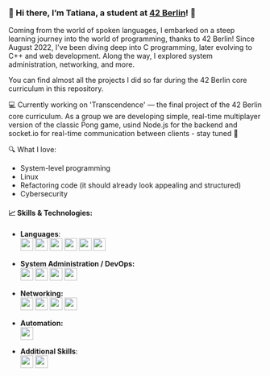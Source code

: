 ### 👋 Hi there, I’m Tatiana, a student at [42 Berlin](https://42berlin.de/)! 🚀

Coming from the world of spoken languages, I embarked on a steep learning journey into the world of programming, thanks to 42 Berlin! Since August 2022, I've been diving deep into C programming, later evolving to C++ and web development. Along the way, I explored system administration, networking, and more.

You can find almost all the projects I did so far during the 42 Berlin core curriculum in this repository.

💻  Currently working on 'Transcendence' — the final project of the 42 Berlin core curriculum. As a group we are developing simple, real-time multiplayer version of the classic Pong game, usind Node.js for the backend and socket.io for real-time communication between clients - stay tuned 🚀

🔍 What I love:

  - System-level programming
  - Linux
  - Refactoring code (it should already look appealing and structured)
  - Cybersecurity


#### 📈 Skills & Technologies:

- **Languages**:  
  <img src="https://img.shields.io/badge/C-A8B9CC?style=for-the-badge&logo=c&logoColor=white" height="25">
  <img src="https://img.shields.io/badge/C++-00599C?style=for-the-badge&logo=c%2B%2B&logoColor=white" height="25">
  <img src="https://img.shields.io/badge/HTML-E44D26?style=for-the-badge&logo=html5&logoColor=white" height="25">
  <img src="https://img.shields.io/badge/CSS-1572B6?style=for-the-badge&logo=css3&logoColor=white" height="25">
  <img src="https://img.shields.io/badge/PHP-777BB4?style=for-the-badge&logo=php&logoColor=white" height="25">
  <img src="https://img.shields.io/badge/JavaScript-F7DF1E?style=for-the-badge&logo=javascript&logoColor=black" height="25">

- **System Administration / DevOps:**  
  <img src="https://img.shields.io/badge/Linux/Unix-FCC624?style=for-the-badge&logo=linux&logoColor=black" height="25">
  <img src="https://img.shields.io/badge/Bash-4EAA25?style=for-the-badge&logo=gnu-bash&logoColor=white" height="25">
  <img src="https://img.shields.io/badge/VirtualBox-183A61?style=for-the-badge&logo=virtualbox&logoColor=white" height="25">
  <img src="https://img.shields.io/badge/Docker-2496ED?style=for-the-badge&logo=docker&logoColor=white" height="25">

- **Networking:**  
  <img src="https://img.shields.io/badge/HTTP-5E8B7E?style=for-the-badge&logo=http&logoColor=white" height="25">
  <img src="https://img.shields.io/badge/SSH-4EAA25?style=for-the-badge&logo=ssh&logoColor=white" height="25">
  <img src="https://img.shields.io/badge/TCP/IP-5C2D91?style=for-the-badge&logo=tcp&logoColor=white" height="25">
  <img src="https://img.shields.io/badge/Routers/Switches-9C6B0C?style=for-the-badge&logo=cisco&logoColor=white" height="25">
  
- **Automation:**  
  <img src="https://img.shields.io/badge/Cron%20Jobs-4EAA25?style=for-the-badge&logo=gnu-bash&logoColor=white" height="25">

- **Additional Skills**:  
  <img src="https://img.shields.io/badge/Git-F05032?style=for-the-badge&logo=git&logoColor=white" height="25">
  <img src="https://img.shields.io/badge/VS%20Code-007ACC?style=for-the-badge&logo=visual-studio-code&logoColor=white" height="25">
